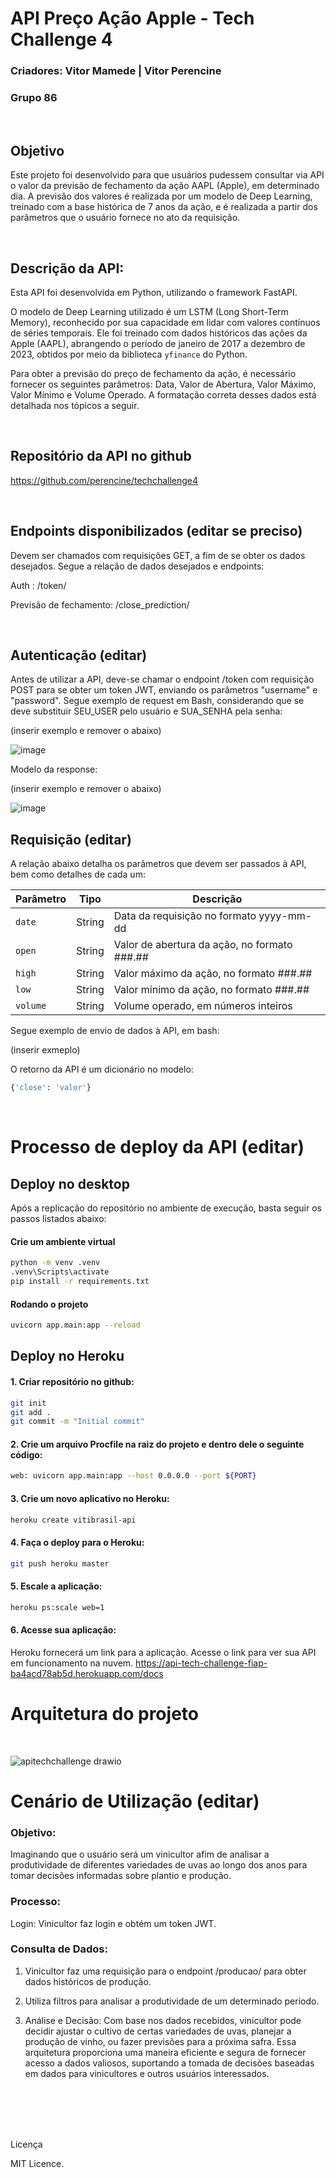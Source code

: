 # API Preço Ação Apple - Tech Challenge 4

### Criadores: Vitor Mamede | Vitor Perencine
### Grupo 86

<br/>

## Objetivo

Este projeto foi desenvolvido para que usuários pudessem consultar via API o valor da previsão de fechamento da ação AAPL (Apple), em determinado dia. A previsão dos valores é realizada por um modelo de Deep Learning, treinado com a base histórica de 7 anos da ação, e é realizada a partir dos parâmetros que o usuário fornece no ato da requisição.

<br/>

## Descrição da API:

Esta API foi desenvolvida em Python, utilizando o framework FastAPI.

O modelo de Deep Learning utilizado é um LSTM (Long Short-Term Memory), reconhecido por sua capacidade em lidar com valores contínuos de séries temporais. Ele foi treinado com dados históricos das ações da Apple (AAPL), abrangendo o período de janeiro de 2017 a dezembro de 2023, obtidos por meio da biblioteca `yfinance` do Python.

Para obter a previsão do preço de fechamento da ação, é necessário fornecer os seguintes parâmetros: Data, Valor de Abertura, Valor Máximo, Valor Mínimo e Volume Operado. A formatação correta desses dados está detalhada nos tópicos a seguir.

<br/>

## Repositório da API no github

https://github.com/perencine/techchallenge4

<br/>

## Endpoints disponibilizados (editar se preciso)

Devem ser chamados com requisições GET, a fim de se obter os dados desejados. Segue a relação de dados desejados e endpoints:

Auth : /token/

Previsão de fechamento: /close_prediction/

<br/>

## Autenticação (editar)

Antes de utilizar a API, deve-se chamar o endpoint /token com requisição POST para se obter um token JWT, enviando os parâmetros "username" e "password". Segue exemplo de request em Bash, considerando que se deve substituir SEU_USER pelo usuário e SUA_SENHA pela senha:

 (inserir exemplo e remover o abaixo)
 
![image](https://github.com/mamedevitor/techchallenge/assets/55901404/ce89c34b-30da-4014-980d-f0c4bc4d4f18)

Modelo da response:

 (inserir exemplo e remover o abaixo)

![image](https://github.com/mamedevitor/techchallenge/assets/55901404/1ae943b6-6dbc-47cd-a10f-7ef99e11dd01)

## Requisição (editar)

A relação abaixo detalha os parâmetros que devem ser passados à API, bem como detalhes de cada um:

| Parâmetro | Tipo | Descrição |
| --------- | ---- | --------- |
| `date` | String | Data da requisição no formato yyyy-mm-dd |
| `open` | String | Valor de abertura da ação, no formato ###.## |
| `high` | String | Valor máximo da ação, no formato ###.## |
| `low` | String | Valor mínimo da ação, no formato ###.## |
| `volume` | String | Volume operado, em números inteiros |

Segue exemplo de envio de dados à API, em bash:

(inserir exmeplo)

O retorno da API é um dicionário no modelo:
```python
{'close': 'valor'}
```
<br/>

# Processo de deploy da API (editar)

## Deploy no desktop

Após a replicação do repositório no ambiente de execução, basta seguir os passos listados abaixo:

#### Crie um ambiente virtual

```bash
python -m venv .venv
.venv\Scripts\activate
pip install -r requirements.txt
```
#### Rodando o projeto

```bash
uvicorn app.main:app --reload
```
 
## Deploy no Heroku

#### 1. Criar repositório no github:
```bash
git init
git add .
git commit -m "Initial commit"
```

#### 2. Crie um arquivo Procfile na raiz do projeto e dentro dele o seguinte código:
```bash
web: uvicorn app.main:app --host 0.0.0.0 --port ${PORT}
```

#### 3. Crie um novo aplicativo no Heroku:
```bash
heroku create vitibrasil-api
```
#### 4. Faça o deploy para o Heroku:
```bash
git push heroku master
```
#### 5. Escale a aplicação:
```bash
heroku ps:scale web=1
```

#### 6. Acesse sua aplicação:
Heroku fornecerá um link para a aplicação. Acesse o link para ver sua API em funcionamento na nuvem.
https://api-tech-challenge-fiap-ba4acd78ab5d.herokuapp.com/docs

# Arquitetura do projeto
<br/>

![apitechchallenge drawio](https://github.com/mamedevitor/techchallenge/assets/83721127/2494997e-96d8-41e2-82ab-7816b7c9cb8f)

# Cenário de Utilização (editar)


### Objetivo: 
Imaginando que o usuário será um vinicultor afim de analisar a produtividade de diferentes variedades de uvas ao longo dos anos para tomar decisões informadas sobre plantio e produção.

### Processo:

Login: Vinicultor faz login e obtém um token JWT.

### Consulta de Dados:
1. Vinicultor faz uma requisição para o endpoint /producao/ para obter dados históricos de produção.
2. Utiliza filtros para analisar a produtividade de um determinado período.

3. Análise e Decisão:
Com base nos dados recebidos, vinicultor pode decidir ajustar o cultivo de certas variedades de uvas, planejar a produção de vinho, ou fazer previsões para a próxima safra.
Essa arquitetura proporciona uma maneira eficiente e segura de fornecer acesso a dados valiosos, suportando a tomada de decisões baseadas em dados para vinicultores e outros usuários interessados.


<br/>
<br/>
<br/>
<br/>

Licença

MIT Licence.
